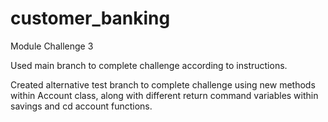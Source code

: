 # customer_banking
Module Challenge 3

Used main branch to complete challenge according to instructions.

Created alternative test branch to complete challenge using new methods within Account class, along with different return command variables within savings and cd account functions.
